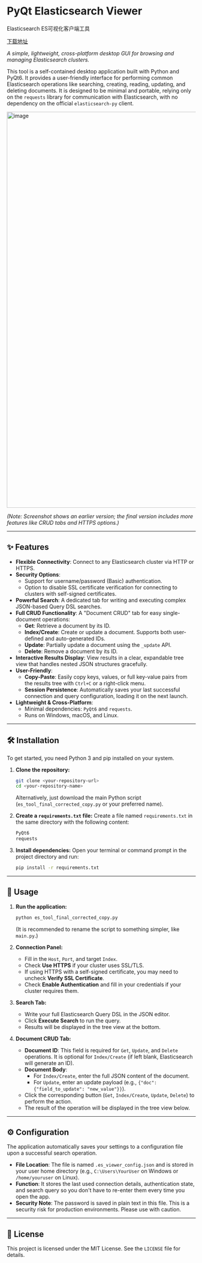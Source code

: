 # PyQt Elasticsearch Viewer
Elasticsearch ES可视化客户端工具

[下载地址](https://pan.quark.cn/s/ed38a68328eb)

*A simple, lightweight, cross-platform desktop GUI for browsing and managing Elasticsearch clusters.*

This tool is a self-contained desktop application built with Python and PyQt6. It provides a user-friendly interface for performing common Elasticsearch operations like searching, creating, reading, updating, and deleting documents. It is designed to be minimal and portable, relying only on the `requests` library for communication with Elasticsearch, with no dependency on the official `elasticsearch-py` client.

<img width="1800" height="1053" alt="image" src="https://github.com/user-attachments/assets/bc0f144a-ac04-4697-9c6f-22ccff585d0a" />

*(Note: Screenshot shows an earlier version; the final version includes more features like CRUD tabs and HTTPS options.)*

---

## ✨ Features

* **Flexible Connectivity**: Connect to any Elasticsearch cluster via HTTP or HTTPS.
* **Security Options**:
    * Support for username/password (Basic) authentication.
    * Option to disable SSL certificate verification for connecting to clusters with self-signed certificates.
* **Powerful Search**: A dedicated tab for writing and executing complex JSON-based Query DSL searches.
* **Full CRUD Functionality**: A "Document CRUD" tab for easy single-document operations:
    * **Get**: Retrieve a document by its ID.
    * **Index/Create**: Create or update a document. Supports both user-defined and auto-generated IDs.
    * **Update**: Partially update a document using the `_update` API.
    * **Delete**: Remove a document by its ID.
* **Interactive Results Display**: View results in a clear, expandable tree view that handles nested JSON structures gracefully.
* **User-Friendly**:
    * **Copy-Paste**: Easily copy keys, values, or full key-value pairs from the results tree with `Ctrl+C` or a right-click menu.
    * **Session Persistence**: Automatically saves your last successful connection and query configuration, loading it on the next launch.
* **Lightweight & Cross-Platform**:
    * Minimal dependencies: `PyQt6` and `requests`.
    * Runs on Windows, macOS, and Linux.

---

## 🛠️ Installation

To get started, you need Python 3 and pip installed on your system.

1.  **Clone the repository:**
    ```bash
    git clone <your-repository-url>
    cd <your-repository-name>
    ```
    Alternatively, just download the main Python script (`es_tool_final_corrected_copy.py` or your preferred name).

2.  **Create a `requirements.txt` file:**
    Create a file named `requirements.txt` in the same directory with the following content:
    ```txt
    PyQt6
    requests
    ```

3.  **Install dependencies:**
    Open your terminal or command prompt in the project directory and run:
    ```bash
    pip install -r requirements.txt
    ```

---

## 🚀 Usage

1.  **Run the application:**
    ```bash
    python es_tool_final_corrected_copy.py
    ```
    (It is recommended to rename the script to something simpler, like `main.py`.)

2.  **Connection Panel:**
    * Fill in the `Host`, `Port`, and target `Index`.
    * Check **Use HTTPS** if your cluster uses SSL/TLS.
    * If using HTTPS with a self-signed certificate, you may need to uncheck **Verify SSL Certificate**.
    * Check **Enable Authentication** and fill in your credentials if your cluster requires them.

3.  **Search Tab:**
    * Write your full Elasticsearch Query DSL in the JSON editor.
    * Click **Execute Search** to run the query.
    * Results will be displayed in the tree view at the bottom.

4.  **Document CRUD Tab:**
    * **Document ID**: This field is required for `Get`, `Update`, and `Delete` operations. It is optional for `Index/Create` (if left blank, Elasticsearch will generate an ID).
    * **Document Body**:
        * For `Index/Create`, enter the full JSON content of the document.
        * For `Update`, enter an update payload (e.g., `{"doc": {"field_to_update": "new_value"}}`).
    * Click the corresponding button (`Get`, `Index/Create`, `Update`, `Delete`) to perform the action.
    * The result of the operation will be displayed in the tree view below.

---

## ⚙️ Configuration

The application automatically saves your settings to a configuration file upon a successful search operation.

* **File Location**: The file is named `.es_viewer_config.json` and is stored in your user home directory (e.g., `C:\Users\YourUser` on Windows or `/home/youruser` on Linux).
* **Function**: It stores the last used connection details, authentication state, and search query so you don't have to re-enter them every time you open the app.
* **Security Note**: The password is saved in plain text in this file. This is a security risk for production environments. Please use with caution.

---

## 📜 License

This project is licensed under the MIT License. See the `LICENSE` file for details.
